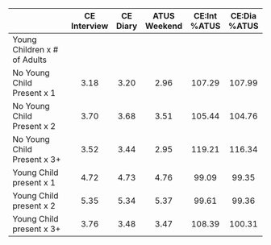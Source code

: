 
|                      | CE<br>Interview |  CE<br>Diary | ATUS<br>Weekend | CE:Int<br>%ATUS | CE:Dia<br>%ATUS |
| -------------------- | :----------: | :----------: | :----------: | :----------: | :----------: |
| Young Children x # of Adults |              |              |              |              |              |
| No Young Child Present x 1 |         3.18 |         3.20 |         2.96 |       107.29 |       107.99 |
| No Young Child Present x 2 |         3.70 |         3.68 |         3.51 |       105.44 |       104.76 |
| No Young Child Present x 3+ |         3.52 |         3.44 |         2.95 |       119.21 |       116.34 |
| Young Child present x 1 |         4.72 |         4.73 |         4.76 |        99.09 |        99.35 |
| Young Child present x 2 |         5.35 |         5.34 |         5.37 |        99.61 |        99.36 |
| Young Child present x 3+ |         3.76 |         3.48 |         3.47 |       108.39 |       100.31 |

